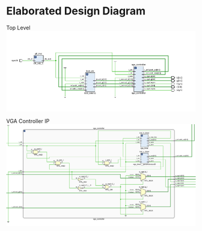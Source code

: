 # Elaborated Design Diagram

Top Level
![](/images/design-1.png)

VGA Controller IP
![](/images/design-2.png)